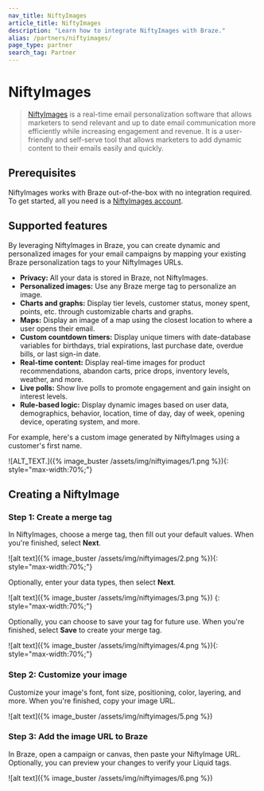 ```yaml
---
nav_title: NiftyImages
article_title: NiftyImages
description: "Learn how to integrate NiftyImages with Braze."
alias: /partners/niftyimages/
page_type: partner
search_tag: Partner
---
```


# NiftyImages

> [NiftyImages](https://niftyimages.com) is a real-time email personalization software that allows marketers to send relevant and up to date email communication more efficiently while increasing engagement and revenue. It is a user-friendly and self-serve tool that allows marketers to add dynamic content to their emails easily and quickly.

## Prerequisites

NiftyImages works with Braze out-of-the-box with no integration required. To get started, all you need is a [NiftyImages account](https://niftyimages.com/Signup).

## Supported features

By leveraging NiftyImages in Braze, you can create dynamic and personalized images for your email campaigns by mapping your existing Braze personalization tags to your NiftyImages URLs.

- **Privacy:** All your data is stored in Braze, not NiftyImages.
- **Personalized images:** Use any Braze merge tag to personalize an image.
- **Charts and graphs:** Display tier levels, customer status, money spent, points, etc. through customizable charts and graphs.
- **Maps:** Display an image of a map using the closest location to where a user opens their email.
- **Custom countdown timers:** Display unique timers with date-database variables for birthdays, trial expirations, last purchase date, overdue bills, or last sign-in date.
- **Real-time content:** Display real-time images for product recommendations, abandon carts, price drops, inventory levels, weather, and more.
- **Live polls:** Show live polls to promote engagement and gain insight on interest levels.
- **Rule-based logic:** Display dynamic images based on user data, demographics, behavior, location, time of day, day of week, opening device, operating system, and more.

For example, here's a custom image generated by NiftyImages using a customer's first name.

![ALT_TEXT.]({% image_buster /assets/img/niftyimages/1.png %}){: style="max-width:70%;"}

## Creating a NiftyImage

### Step 1: Create a merge tag

In NiftyImages, choose a merge tag, then fill out your default values. When you're finished, select **Next**.

![alt text]({% image_buster /assets/img/niftyimages/2.png %}){: style="max-width:70%;"}

Optionally, enter your data types, then select **Next**.

![alt text]({% image_buster /assets/img/niftyimages/3.png %})
{: style="max-width:70%;"}

Optionally, you can choose to save your tag for future use. When you're finished, select **Save** to create your merge tag.

![alt text]({% image_buster /assets/img/niftyimages/4.png %}){: style="max-width:70%;"}

### Step 2: Customize your image

Customize your image's font, font size, positioning, color, layering, and more. When you're finished, copy your image URL.

![alt text]({% image_buster /assets/img/niftyimages/5.png %})

### Step 3: Add the image URL to Braze

In Braze, open a campaign or canvas, then paste your NiftyImage URL. Optionally, you can preview your changes to verify your Liquid tags.

![alt text]({% image_buster /assets/img/niftyimages/6.png %})
